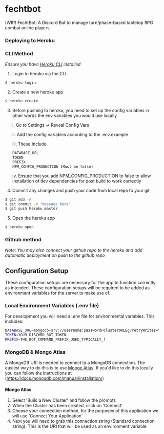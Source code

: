 # fechtbot
(WIP) FechtBot: A Discord Bot to manage turn/phase-based tabletop RPG combat online players


### Deploying to Heroku


### CLI Method

_Ensure you have [Heroku CLI](https://devcenter.heroku.com/articles/heroku-cli) installed_

1. Login to heroku via the CLI

```bash
$ heroku login
```

2. Create a new heroku app

```bash
$ heroku create
```

3. Before pushing to heroku, you need to set up the config variables in other words the env variables you would use locally

    i. Go to Settings -> Reveal Config Vars

    ii. Add the config variables according to the .env.example

    iii. These Include

    ```bash
    DATABASE_URL
	TOKEN
	PREFIX
	NPM_CONFIG_PRODUCTION (Must be false)
    ```

    iv. Ensure that you add NPM_CONFIG_PRODUCTION to false to allow installation of dev dependencies for post build to work correctly

4. Commit any changes and push your code from local repo to your git
```bash
$ git add -A 
$ git commit -m "message here"
$ git push heroku master
```

5. Open the heroku app

```bash
$ heroku open
```

### Github method

_Note: You may also connect your github repo to the heroku and add automatic deployment on push to the github repo_


## Configuration Setup

These configuration setups are necessary for the app to function correctly as intended. These configuration setups will be required to be added as environment variables for the server to make use of.

### Local Environment Variables (.env file)
For development you will need a .env file for environmental variables. This includes:

```bash
DATABASE_URL=mongodb+srv://username:password@clusterURLEg?retryWrites=true
TOKEN=YOUR_DISCORD_BOT_TOKEN
PREFIX=THE_BOT_COMMAND_PREFIX_USED_TYPICALLY_!
```


### MongoDB & Mongo Atlas

A MongoDB URI is needed to connect to a MongoDB connection. The easiest way to do this is to use [Mongo Atlas](https://www.mongodb.com/cloud/atlas). If you'd like to do this locally you can follow the instructions at (https://docs.mongodb.com/manual/installation/)

#### Mongo Atlas

1. Select 'Build a New Cluster' and follow the prompts
2. When the Cluster has been created, click on 'Connect'
3. Choose your connection method, for the purposes of this application we will use 'Connect Your Application'
4. Next you will need to grab this connection string (Standard connection string). This is the URI that will be used as an environment variable
